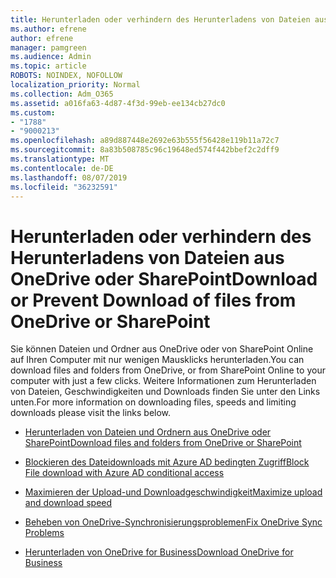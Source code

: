 ```yaml
---
title: Herunterladen oder verhindern des Herunterladens von Dateien aus OneDrive oder SharePoint
ms.author: efrene
author: efrene
manager: pamgreen
ms.audience: Admin
ms.topic: article
ROBOTS: NOINDEX, NOFOLLOW
localization_priority: Normal
ms.collection: Adm_O365
ms.assetid: a016fa63-4d87-4f3d-99eb-ee134cb27dc0
ms.custom:
- "1788"
- "9000213"
ms.openlocfilehash: a89d887448e2692e63b555f56428e119b11a72c7
ms.sourcegitcommit: 8a83b508785c96c19648ed574f442bbef2c2dff9
ms.translationtype: MT
ms.contentlocale: de-DE
ms.lasthandoff: 08/07/2019
ms.locfileid: "36232591"
---
```

# <a name="download-or-prevent-download-of-files-from-onedrive-or-sharepoint"></a><span data-ttu-id="b1cb1-102">Herunterladen oder verhindern des Herunterladens von Dateien aus OneDrive oder SharePoint</span><span class="sxs-lookup"><span data-stu-id="b1cb1-102">Download or Prevent Download of files from OneDrive or SharePoint</span></span>

<span data-ttu-id="b1cb1-103">Sie können Dateien und Ordner aus OneDrive oder von SharePoint Online auf Ihren Computer mit nur wenigen Mausklicks herunterladen.</span><span class="sxs-lookup"><span data-stu-id="b1cb1-103">You can download files and folders from OneDrive, or from SharePoint Online to your computer with just a few clicks.</span></span> <span data-ttu-id="b1cb1-104">Weitere Informationen zum Herunterladen von Dateien, Geschwindigkeiten und Downloads finden Sie unter den Links unten.</span><span class="sxs-lookup"><span data-stu-id="b1cb1-104">For more information on downloading files, speeds and limiting downloads please visit the links below.</span></span>

- [<span data-ttu-id="b1cb1-105">Herunterladen von Dateien und Ordnern aus OneDrive oder SharePoint</span><span class="sxs-lookup"><span data-stu-id="b1cb1-105">Download files and folders from OneDrive or SharePoint</span></span>](https://support.office.com/article/Download-files-and-folders-from-OneDrive-or-SharePoint-5c7397b7-19c7-4893-84fe-d02e8fa5df05)
- [<span data-ttu-id="b1cb1-106">Blockieren des Dateidownloads mit Azure AD bedingten Zugriff</span><span class="sxs-lookup"><span data-stu-id="b1cb1-106">Block File download with Azure AD conditional access</span></span>](https://docs.microsoft.com/cloud-app-security/use-case-proxy-block-session-aad#create-a-block-download-policy-for-unmanaged-devices)


- [<span data-ttu-id="b1cb1-107">Maximieren der Upload-und Downloadgeschwindigkeit</span><span class="sxs-lookup"><span data-stu-id="b1cb1-107">Maximize upload and download speed</span></span>](https://support.office.com/article/Maximize-upload-and-download-speed-8eeadfb8-501f-406d-997b-98ab6ff67f43)

- [<span data-ttu-id="b1cb1-108">Beheben von OneDrive-Synchronisierungsproblemen</span><span class="sxs-lookup"><span data-stu-id="b1cb1-108">Fix OneDrive Sync Problems</span></span>](https://support.office.com/article/Fix-OneDrive-sync-problems-83ab0d8a-8400-45b0-8dcf-dc8aa8a6bcf8)

- [<span data-ttu-id="b1cb1-109">Herunterladen von OneDrive for Business</span><span class="sxs-lookup"><span data-stu-id="b1cb1-109">Download OneDrive for Business</span></span>](https://onedrive.live.com/about/download/)


